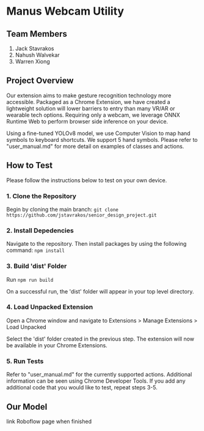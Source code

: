 # Manus Webcam Utility

## Team Members
1. Jack Stavrakos
2. Nahush Walvekar
3. Warren Xiong

## Project Overview
Our extension aims to make gesture recognition technology more accessible. Packaged as a Chrome Extension, we have created a lightweight solution will lower barriers to entry than many VR/AR or wearable tech options. Requiring only a webcam, we leverage ONNX Runtime Web to perform browser side inference on your device. 

Using a fine-tuned YOLOv8 model, we use Computer Vision to map hand symbols to keyboard shortcuts. We support 5 hand symbols. Please refer to "user_manual.md" for more detail on examples of classes and actions.

## How to Test
Please follow the instructions below to test on your own device.

### 1. Clone the Repository
Begin by cloning the main branch: ```git clone https://github.com/jstavrakos/senior_design_project.git```

### 2. Install Depedencies
Navigate to the repository. Then install packages by using the following command: ```npm install```

### 3. Build 'dist' Folder
Run ```npm run build```

On a successful run, the 'dist' folder will appear in your top level directory.

### 4. Load Unpacked Extension
Open a Chrome window and navigate to Extensions > Manage Extensions > Load Unpacked

Select the 'dist' folder created in the previous step. The extension will now be available in your Chrome Extensions.

### 5. Run Tests
Refer to "user_manual.md" for the currently supported actions. Additional information can be seen using Chrome Developer Tools. If you add any additional code that you would like to test, repeat steps 3-5.

## Our Model
link Roboflow page when finished

